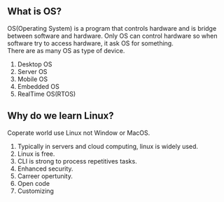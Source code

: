 ## What is OS?
OS(Operating System) is a program that controls hardware and is bridge between software and hardware. Only OS can control hardware so when software try to access hardware, it ask OS for something.   
There are as many OS as type of device.
1. Desktop OS
2. Server OS
3. Mobile OS
4. Embedded OS
5. RealTime OS(RTOS)


## Why do we learn Linux?
Coperate world use Linux not Window or MacOS. 
1. Typically in servers and cloud computing, linux is widely used.
2. Linux is free.
3. CLI is strong to process repetitives tasks.
4. Enhanced security.
5. Carreer opertunity.
6. Open code
7. Customizing
